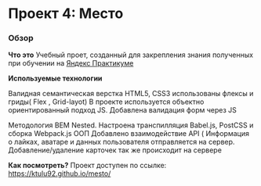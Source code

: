# Проект 4: Место

### Обзор

**Что это**
Учебный проет, созданный для закрепления знания полученных при обучении на [Яндекс Практикуме ](https://praktikum.yandex.ru/profile/web/) 


**Используемые технологии**

Валидная  семантическая верстка HTML5, CSS3 использованы флексы и гриды( Flex , Grid-layot)
В проекте используется объектно ориентированный подход JS.
Добавлена валидация форм через JS

Методология BEM Nested.
Настроена транспилляция Babel.js, PostCSS  и сборка Webpack.js
ООП
Добавлено взаимодействие API ( Информация о лайках, аватаре и данных пользователя отправляется на сервер.
Добавление/удаление карточек так же происходит на сервере



**Как посмотреть?**
Проект доступен по ссылке: https://ktulu92.github.io/mesto/

